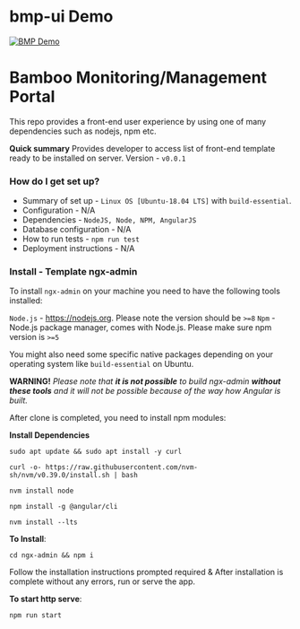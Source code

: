 # bmp-ui Demo
[![BMP Demo](https://img.youtube.com/vi/EHg6HqbTcQo/0.jpg)](https://youtu.be/EHg6HqbTcQo)

# Bamboo Monitoring/Management Portal

This repo provides a front-end user experience by using one of many dependencies such as nodejs, npm etc.

**Quick summary**
Provides developer to access list of front-end template ready to be installed on server.
Version - `v0.0.1`

### How do I get set up? ###

* Summary of set up - `Linux OS [Ubuntu-18.04 LTS]` with `build-essential`.
* Configuration - N/A
* Dependencies - `NodeJS, Node, NPM, AngularJS`
* Database configuration - N/A
* How to run tests - `npm run test`
* Deployment instructions - N/A

### Install - Template ngx-admin

To install `ngx-admin` on your machine you need to have the following tools installed:

`Node.js` - https://nodejs.org. Please note the version should be `>=8`
`Npm` - Node.js package manager, comes with Node.js. Please make sure npm version is `>=5`

You might also need some specific native packages depending on your operating system like `build-essential` on Ubuntu.

**WARNING!**
*Please note that **it is not possible** to build ngx-admin **without these tools** and it will not be possible because of the way how Angular is built.*

After clone is completed, you need to install npm modules:

**Install Dependencies**

  `sudo apt update && sudo apt install -y curl`

  `curl -o- https://raw.githubusercontent.com/nvm-sh/nvm/v0.39.0/install.sh | bash`
  
  `nvm install node`

  `npm install -g @angular/cli`

  `nvm install --lts`

**To Install**:

  `cd ngx-admin && npm i`

Follow the installation instructions prompted required & After installation is complete without any errors, run or serve the app.

**To start http serve**:

  `npm run start`

